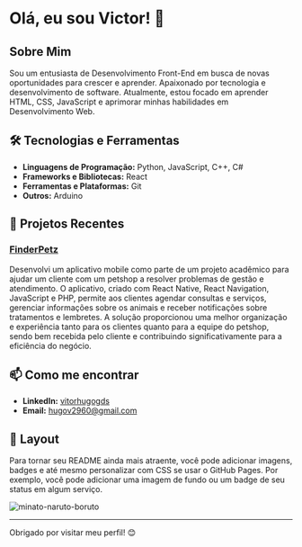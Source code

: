 # Olá, eu sou Victor! 👋

## Sobre Mim
Sou um entusiasta de Desenvolvimento Front-End em busca de novas oportunidades para crescer e aprender. Apaixonado por tecnologia e desenvolvimento de software. Atualmente, estou focado em aprender HTML, CSS, JavaScript e aprimorar minhas habilidades em Desenvolvimento Web.

## 🛠️ Tecnologias e Ferramentas
- **Linguagens de Programação:** Python, JavaScript, C++, C#
- **Frameworks e Bibliotecas:** React
- **Ferramentas e Plataformas:** Git
- **Outros:** Arduino

## 🚀 Projetos Recentes
### [FinderPetz](https://github.com/vitorhugogds/FinderPetz.git)
Desenvolvi um aplicativo mobile como parte de um projeto acadêmico para ajudar um cliente com um petshop a resolver problemas de gestão e atendimento. O aplicativo, criado com React Native, React Navigation, JavaScript e PHP, permite aos clientes agendar consultas e serviços, gerenciar informações sobre os animais e receber notificações sobre tratamentos e lembretes. A solução proporcionou uma melhor organização e experiência tanto para os clientes quanto para a equipe do petshop, sendo bem recebida pelo cliente e contribuindo significativamente para a eficiência do negócio.

## 📫 Como me encontrar
- **LinkedIn:** [vitorhugogds](https://www.linkedin.com/in/vitorhugogds)
- **Email:** [hugov2960@gmail.com](mailto:hugov2960@gmail.com)

## 🎨 Layout
Para tornar seu README ainda mais atraente, você pode adicionar imagens, badges e até mesmo personalizar com CSS se usar o GitHub Pages. Por exemplo, você pode adicionar uma imagem de fundo ou um badge de seu status em algum serviço.

![minato-naruto-boruto](https://github.com/user-attachments/assets/6546f3ac-b963-4d11-ab39-dfcdf5100d0a)

---

Obrigado por visitar meu perfil! 😊
